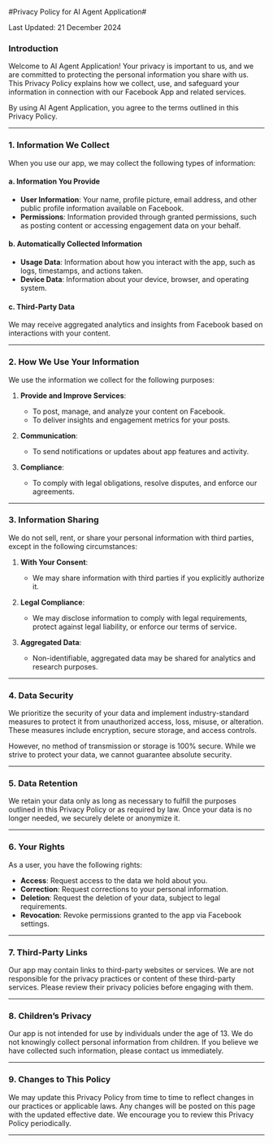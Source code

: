 #Privacy Policy for AI Agent Application#

Last Updated: 21 December 2024

### **Introduction**
Welcome to AI Agent Application! Your privacy is important to us, and we are committed to protecting the personal information you share with us. This Privacy Policy explains how we collect, use, and safeguard your information in connection with our Facebook App and related services.

By using AI Agent Application, you agree to the terms outlined in this Privacy Policy.

---

### **1. Information We Collect**
When you use our app, we may collect the following types of information:

#### **a. Information You Provide**
- **User Information**: Your name, profile picture, email address, and other public profile information available on Facebook.
- **Permissions**: Information provided through granted permissions, such as posting content or accessing engagement data on your behalf.

#### **b. Automatically Collected Information**
- **Usage Data**: Information about how you interact with the app, such as logs, timestamps, and actions taken.
- **Device Data**: Information about your device, browser, and operating system.

#### **c. Third-Party Data**
We may receive aggregated analytics and insights from Facebook based on interactions with your content.

---

### **2. How We Use Your Information**
We use the information we collect for the following purposes:

1. **Provide and Improve Services**:
   - To post, manage, and analyze your content on Facebook.
   - To deliver insights and engagement metrics for your posts.

2. **Communication**:
   - To send notifications or updates about app features and activity.

3. **Compliance**:
   - To comply with legal obligations, resolve disputes, and enforce our agreements.

---

### **3. Information Sharing**
We do not sell, rent, or share your personal information with third parties, except in the following circumstances:

1. **With Your Consent**:
   - We may share information with third parties if you explicitly authorize it.

2. **Legal Compliance**:
   - We may disclose information to comply with legal requirements, protect against legal liability, or enforce our terms of service.

3. **Aggregated Data**:
   - Non-identifiable, aggregated data may be shared for analytics and research purposes.

---

### **4. Data Security**
We prioritize the security of your data and implement industry-standard measures to protect it from unauthorized access, loss, misuse, or alteration. These measures include encryption, secure storage, and access controls.

However, no method of transmission or storage is 100% secure. While we strive to protect your data, we cannot guarantee absolute security.

---

### **5. Data Retention**
We retain your data only as long as necessary to fulfill the purposes outlined in this Privacy Policy or as required by law. Once your data is no longer needed, we securely delete or anonymize it.

---

### **6. Your Rights**
As a user, you have the following rights:

- **Access**: Request access to the data we hold about you.
- **Correction**: Request corrections to your personal information.
- **Deletion**: Request the deletion of your data, subject to legal requirements.
- **Revocation**: Revoke permissions granted to the app via Facebook settings.

---

### **7. Third-Party Links**
Our app may contain links to third-party websites or services. We are not responsible for the privacy practices or content of these third-party services. Please review their privacy policies before engaging with them.

---

### **8. Children’s Privacy**
Our app is not intended for use by individuals under the age of 13. We do not knowingly collect personal information from children. If you believe we have collected such information, please contact us immediately.

---

### **9. Changes to This Policy**
We may update this Privacy Policy from time to time to reflect changes in our practices or applicable laws. Any changes will be posted on this page with the updated effective date. We encourage you to review this Privacy Policy periodically.

---

